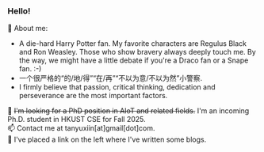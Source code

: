 ### Hello!

💬 About me:
- A die-hard Harry Potter fan. My favorite characters are Regulus Black and Ron Weasley. Those who show bravery always deeply touch me. By the way, we might have a little debate if you're a Draco fan or a Snape fan. :-)  
- 一个很严格的“的/地/得”“在/再”“不以为意/不以为然”小警察. 
- I firmly believe that passion, critical thinking, dedication and perseverance are the most important factors.

🔭 ~~I'm looking for a PhD position in AIoT and related fields.~~ I'm an incoming Ph.D. student in HKUST CSE for Fall 2025.     
📫 Contact me at tanyuxiin[at]gmail[dot]com.    
📖 I've placed a link on the left where I've written some blogs. 
